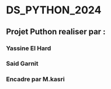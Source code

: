 # DS_PYTHON_2024
## Projet Puthon realiser par :
###                             Yassine El Hard
###                             Said Garnit
### Encadre par M.kasri
